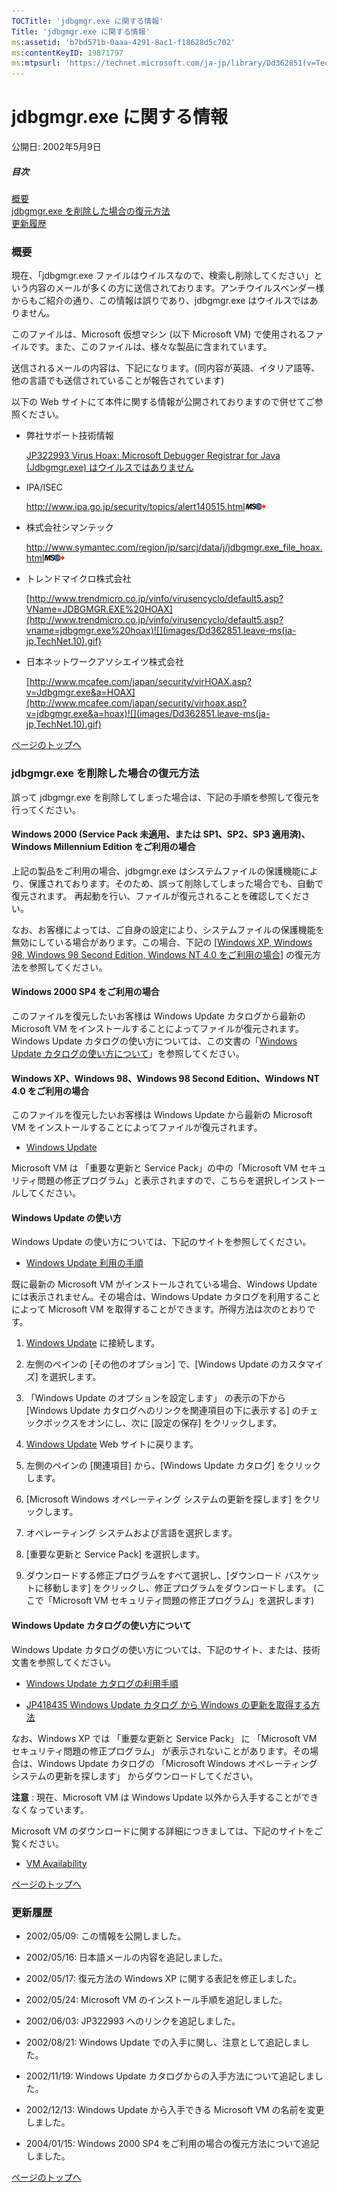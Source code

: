 ```yaml
---
TOCTitle: 'jdbgmgr.exe に関する情報'
Title: 'jdbgmgr.exe に関する情報'
ms:assetid: 'b7bd571b-0aaa-4291-8ac1-f18628d5c702'
ms:contentKeyID: 19871797
ms:mtpsurl: 'https://technet.microsoft.com/ja-jp/library/Dd362851(v=TechNet.10)'
---
```


jdbgmgr.exe に関する情報
========================

公開日: 2002年5月9日

##### 目次

[](#ecaa)[概要](#ecaa)  
[](#ebaa)[jdbgmgr.exe を削除した場合の復元方法](#ebaa)  
[](#eaaa)[更新履歴](#eaaa)

### 概要

現在、「jdbgmgr.exe ファイルはウイルスなので、検索し削除してください」という内容のメールが多くの方に送信されております。アンチウイルスベンダー様からもご紹介の通り、この情報は誤りであり、jdbgmgr.exe はウイルスではありません。

このファイルは、Microsoft 仮想マシン (以下 Microsoft VM) で使用されるファイルです。また、このファイルは、様々な製品に含まれています。

送信されるメールの内容は、下記になります。(同内容が英語、イタリア語等、他の言語でも送信されていることが報告されています)
    
以下の Web サイトにて本件に関する情報が公開されておりますので併せてご参照ください。

- 弊社サポート技術情報

  [JP322993 Virus Hoax: Microsoft Debugger Registrar for Java (Jdbgmgr.exe) はウイルスではありません](http://support.microsoft.com/default.aspx?scid=kb;ja;jp322993)

- IPA/ISEC

  <http://www.ipa.go.jp/security/topics/alert140515.html>![](images/Dd362851.leave-ms(ja-jp,TechNet.10).gif)

- 株式会社シマンテック

  <http://www.symantec.com/region/jp/sarcj/data/j/jdbgmgr.exe_file_hoax.html>![](images/Dd362851.leave-ms(ja-jp,TechNet.10).gif)

- トレンドマイクロ株式会社

  [http://www.trendmicro.co.jp/vinfo/virusencyclo/default5.asp?VName=JDBGMGR.EXE%20HOAX](http://www.trendmicro.co.jp/vinfo/virusencyclo/default5.asp?vname=jdbgmgr.exe%20hoax)![](images/Dd362851.leave-ms(ja-jp,TechNet.10).gif)

- 日本ネットワークアソシエイツ株式会社

  [http://www.mcafee.com/japan/security/virHOAX.asp?v=Jdbgmgr.exe&a=HOAX](http://www.mcafee.com/japan/security/virhoax.asp?v=jdbgmgr.exe&a=hoax)![](images/Dd362851.leave-ms(ja-jp,TechNet.10).gif)

[](#mainsection)[ページのトップへ](#mainsection)

### jdbgmgr.exe を削除した場合の復元方法

誤って jdbgmgr.exe を削除してしまった場合は、下記の手順を参照して復元を行ってください。

#### Windows 2000 (Service Pack 未適用、または SP1、SP2、SP3 適用済)、 Windows Millennium Edition をご利用の場合

上記の製品をご利用の場合、jdbgmgr.exe はシステムファイルの保護機能により、保護されております。そのため、誤って削除してしまった場合でも、自動で復元されます。 再起動を行い、ファイルが復元されることを確認してください。

なお、お客様によっては、ご自身の設定により、システムファイルの保護機能を無効にしている場合があります。この場合、下記の \[[Windows XP, Windows 98, Windows 98 Second Edition, Windows NT 4.0 をご利用の場合](#xp98nt)\] の復元方法を参照してください。

#### Windows 2000 SP4 をご利用の場合

このファイルを復元したいお客様は Windows Update カタログから最新の Microsoft VM をインストールすることによってファイルが復元されます。Windows Update カタログの使い方については、この文書の「[Windows Update カタログの使い方について](#wucatalogue)」を参照してください。

#### Windows XP、Windows 98、Windows 98 Second Edition、Windows NT 4.0 をご利用の場合

このファイルを復元したいお客様は Windows Update から最新の Microsoft VM をインストールすることによってファイルが復元されます。

- [Windows Update](http://windowsupdate.microsoft.com)

Microsoft VM は 「重要な更新と Service Pack」の中の「Microsoft VM セキュリティ問題の修正プログラム」と表示されますので、こちらを選択しインストールしてください。

#### Windows Update の使い方

Windows Update の使い方については、下記のサイトを参照してください。

- [Windows Update 利用の手順](http://www.microsoft.com/japan/athome/security/update/j_musteps.mspx)

既に最新の Microsoft VM がインストールされている場合、Windows Update には表示されません。その場合は、Windows Update カタログを利用することによって Microsoft VM を取得することができます。所得方法は次のとおりです。

1.  [Windows Update](http://windowsupdate.microsoft.com) に接続します。

2.  左側のペインの \[その他のオプション\] で、\[Windows Update のカスタマイズ\] を選択します。

3.  「Windows Update のオプションを設定します」 の表示の下から \[Windows Update カタログへのリンクを関連項目の下に表示する\] のチェックボックスをオンにし、次に \[設定の保存\] をクリックします。

4.  [Windows Update](http://windowsupdate.microsoft.com) Web サイトに戻ります。

5.  左側のペインの \[関連項目\] から、\[Windows Update カタログ\] をクリックします。

6.  \[Microsoft Windows オペレーティング システムの更新を探します\] をクリックします。

7.  オペレーティング システムおよび言語を選択します。

8.  \[重要な更新と Service Pack\] を選択します。

9.  ダウンロードする修正プログラムをすべて選択し、\[ダウンロード バスケットに移動します\] をクリックし、修正プログラムをダウンロードします。
    (ここで「Microsoft VM セキュリティ問題の修正プログラム」を選択します)

#### Windows Update カタログの使い方について

Windows Update カタログの使い方については、下記のサイト、または、技術文書を参照してください。

- [Windows Update カタログの利用手順](http://catalog.update.microsoft.com/v7/site/install.aspx)

- [JP418435 Windows Update カタログ から Windows の更新を取得する方法](http://support.microsoft.com/default.aspx?scid=kb;ja;jp418435)

なお、Windows XP では 「重要な更新と Service Pack」 に 「Microsoft VM セキュリティ問題の修正プログラム」 が表示されないことがあります。その場合は、Windows Update カタログの 「Microsoft Windows オペレーティング システムの更新を探します」 からダウンロードしてください。

**注意** : 現在、Microsoft VM は Windows Update 以外から入手することができなくなっています。

Microsoft VM のダウンロードに関する詳細につきましては、下記のサイトをご覧ください。

- [VM Availability](http://www.microsoft.com/japan/java/default.mspx)

[](#mainsection)[ページのトップへ](#mainsection)

### 更新履歴

- 2002/05/09: この情報を公開しました。

- 2002/05/16: 日本語メールの内容を追記しました。

- 2002/05/17: 復元方法の Windows XP に関する表記を修正しました。

- 2002/05/24: Microsoft VM のインストール手順を追記しました。

- 2002/06/03: JP322993 へのリンクを追記しました。

- 2002/08/21: Windows Update での入手に関し、注意として追記しました。

- 2002/11/19: Windows Update カタログからの入手方法について追記しました。

- 2002/12/13: Windows Update から入手できる Microsoft VM の名前を変更しました。

- 2004/01/15: Windows 2000 SP4 をご利用の場合の復元方法について追記しました。

[](#mainsection)[ページのトップへ](#mainsection)
